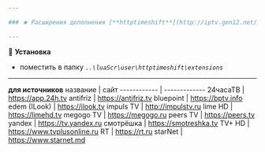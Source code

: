 ```yaml
---

### ★ Расширения дополнения [**httptimeshift**](http://iptv.gen12.net/bugtracker/view.php?id=1675 "")

---
```

📌 **Установка**
- поместить в папку _`..\luaScr\user\httptimeshift\extensions`_

---

**для источников**
название | сайт
------------ | -------------
24часаТВ | https://app.24h.tv
antifriz | https://antifriz.tv
bluepoint | https://bptv.info
edem (ILook) | https://ilook.tv
impuls TV | http://impulstv.ru
lime HD | https://limehd.tv
megogo TV | https://megogo.ru
peers TV | https://peers.tv
yandex | https://tv.yandex.ru
смотрёшка | https://smotreshka.tv
TV+ HD | https://www.tvplusonline.ru
RT | https://rt.ru
starNet | https://www.starnet.md

<!---
⚠ **Внимание!**
###### - рекомендуемая версия SimpleTV 0.5.0 b12.7.8 (vlc 3.0.12)
###### - устаревшие, неактуальные, несовместимые скрипты будут вызывать конфликты

--->
